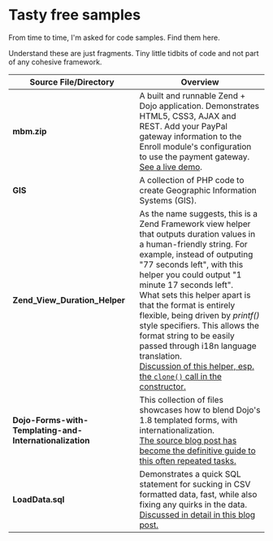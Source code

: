 Tasty free samples
==================

From time to time, I'm asked for code samples.  Find them here.

Understand these are just fragments.  Tiny little tidbits of code and not part of any cohesive framework.



Source File/Directory | Overview
--------------------- | ---------------------
**mbm.zip** | A built and runnable Zend + Dojo application. Demonstrates HTML5, CSS3, AJAX and REST. Add your PayPal gateway information to the Enroll module's configuration to use the payment gateway. [See a live demo](https://www.tmppl.com/mbm/enroll).
**GIS** | A collection of PHP code to create Geographic Information Systems (GIS).
**Zend_View_Duration_Helper** | As the name suggests, this is a Zend Framework view helper that outputs duration values in a human-friendly string.  For example, instead of outputing "77 seconds left", with this helper you could output "1 minute 17 seconds left".<br>What sets this helper apart is that the format is entirely flexible, being driven by *printf()* style specifiers. This allows the format string to be easily passed through i18n language translation.<br>[Discussion of this helper, esp. the `clone()` call in the constructor.](http://www.ideacode.com/content/super-charged-view-helpers)
**Dojo-Forms-with-Templating-and-Internationalization** | This collection of files showcases how to blend Dojo's 1.8 templated forms, with internationalization.<br>[The source blog post has become the definitive guide to this often repeated tasks.](http://www.ideacode.com/content/the-definitive-guide-to-powerhouse-dojo-dialog-forms)
**LoadData.sql** | Demonstrates a quick SQL statement for sucking in CSV formatted data, fast, while also fixing any quirks in the data.<br>[Discussed in detail in this blog post.](http://www.ideacode.com/content/mysql-csv-load-fu)
